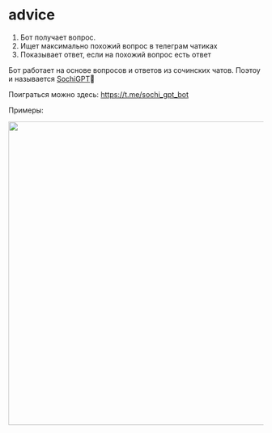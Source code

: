 # advice
1. Бот получает вопрос.
2. Ищет максимально похожий вопрос в телеграм чатиках
3. Показывает ответ, если на похожий вопрос есть ответ

Бот работает на основе вопросов и ответов из сочинских чатов. Поэтоу и называется [SochiGPT](https://t.me/sochi_gpt_bot)🌴

Поиграться можно здесь:
https://t.me/sochi_gpt_bot

Примеры:

<img width="600" src="https://user-images.githubusercontent.com/22646265/227275921-259c9965-3342-4133-a4d1-4dd621f120ce.png">
